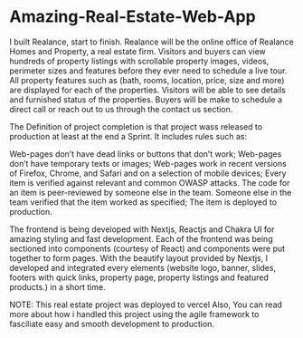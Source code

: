 # Amazing-Real-Estate-Web-App

I built Realance, start to finish. Realance will be the online office of Realance Homes and Property, a real estate firm. Visitors and buyers can view hundreds of property listings with scrollable property images, videos, perimeter sizes and features before they ever need to schedule a live tour. All property features such as (bath, rooms, location, price, size and more) are displayed for each of the properties.
Visitors will be able to see details and furnished status of the properties. Buyers will be make to schedule a direct call or reach out to us through the contact us section.

The Definition of project completion is that project wass released to production at least at the end a Sprint. It includes rules such as:

Web-pages don’t have dead links or buttons that don’t work;
Web-pages don’t have temporary texts or images;
Web-pages work in recent versions of Firefox, Chrome, and Safari and on a selection of mobile devices;
Every item is verified against relevant and common OWASP attacks. 
The code for an item is peer-reviewed by someone else in the team. Someone else in the team verified that the item worked as specified;
The item is deployed to production.

The frontend is being developed with Nextjs, Reactjs and Chakra UI for amazing styling and fast development. 
Each of the frontend was being sectioned into components (courtesy of React) and components were put together to form pages. With the beautify layout provided by Nextjs, I developed and integrated every elements (website logo, banner, slides, footers with quick links, property page, property listings and featured products.) in a short time.

NOTE: This real estate project was deployed to vercel
Also, You can read more about how i handled this project using the agile framework to fasciliate easy and smooth development to production.
